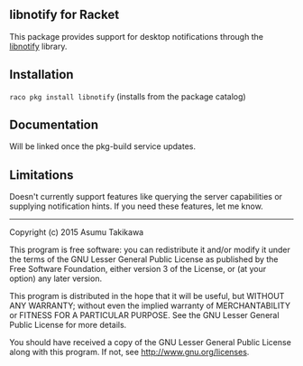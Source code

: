 libnotify for Racket
--------------------

This package provides support for desktop notifications through the
[libnotify](https://developer.gnome.org/libnotify/) library.

Installation
------------

`raco pkg install libnotify` (installs from the package catalog)

Documentation
-------------

Will be linked once the pkg-build service updates.

Limitations
-----------

Doesn't currently support features like querying the server capabilities
or supplying notification hints. If you need these features, let me know.

---

Copyright (c) 2015 Asumu Takikawa

This program is free software: you can redistribute it and/or modify it under
the terms of the GNU Lesser General Public License as published by the Free
Software Foundation, either version 3 of the License, or (at your option) any
later version.

This program is distributed in the hope that it will be useful, but WITHOUT ANY
WARRANTY; without even the implied warranty of MERCHANTABILITY or FITNESS FOR A
PARTICULAR PURPOSE.  See the GNU Lesser General Public License for more
details.

You should have received a copy of the GNU Lesser General Public License along
with this program.  If not, see http://www.gnu.org/licenses.
